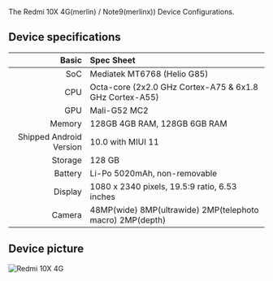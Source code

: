 The Redmi 10X 4G(merlin) / Note9(merlinx)) Device Configurations.

## Device specifications

Basic   | Spec Sheet
-------:|:-------------------------
SoC     | Mediatek MT6768 (Helio G85)
CPU     | Octa-core (2x2.0 GHz Cortex-A75 & 6x1.8 GHz Cortex-A55)
GPU     | Mali-G52 MC2
Memory  | 128GB 4GB RAM, 128GB 6GB RAM
Shipped Android Version | 10.0 with MIUI 11
Storage | 128 GB
Battery | Li-Po 5020mAh, non-removable
Display | 1080 x 2340 pixels, 19.5:9 ratio, 6.53 inches
Camera  | 48MP(wide) 8MP(ultrawide) 2MP(telephoto macro) 2MP(depth)
## Device picture

![Redmi 10X 4G ](https://fdn2.gsmarena.com/vv/bigpic/xiaomi-redmi-10x-4g.jpg "Redmi 10X 4G")